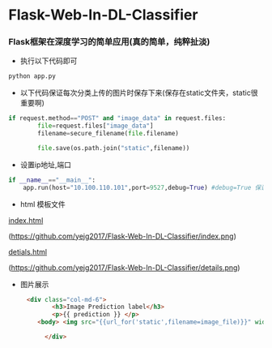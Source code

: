 # Flask-Web-In-DL-Classifier

### Flask框架在深度学习的简单应用(真的简单，纯粹扯淡)

* 执行以下代码即可
```python 
python app.py
```


* 以下代码保证每次分类上传的图片时保存下来(保存在static文件夹，static很重要啊)
```python
if request.method=="POST" and "image_data" in request.files:
        file=request.files["image_data"]
        filename=secure_filename(file.filename)

        file.save(os.path.join("static",filename))
```

* 设置ip地址,端口
```python
if __name__=="__main__":
    app.run(host="10.100.110.101",port=9527,debug=True) #debug=True 保证代码能正常运行
```

* html 模板文件

[index.html](https://github.com/yejg2017/Flask-Web-In-DL-Classifier/tree/master/templates/index.html)

(https://github.com/yejg2017/Flask-Web-In-DL-Classifier/index.png)

[detials.html](https://github.com/yejg2017/Flask-Web-In-DL-Classifier/tree/master/templates/details.html)

(https://github.com/yejg2017/Flask-Web-In-DL-Classifier/details.png)

* 图片展示
```html
     <div class="col-md-6">
            <h3>Image Prediction label</h3>
            <p>{{ prediction }} </p>
	    <body> <img src="{{url_for('static',filename=image_file)}}" width="720" height="480"></body>

          </div>
```
